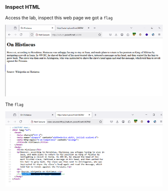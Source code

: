 ### Inspect HTML

Access the lab, inspect this web page we got a `flag`

![hompage](image.png)

The `flag`

![alt text](image-1.png)